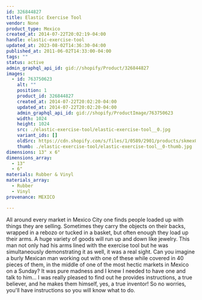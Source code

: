 ```yaml
---
id: 326844827
title: Elastic Exercise Tool
vendor: None
product_type: Mexico
created_at: 2014-07-22T20:02:19-04:00
handle: elastic-exercise-tool
updated_at: 2023-08-02T14:36:30-04:00
published_at: 2011-06-02T14:33:00-04:00
tags: ""
status: active
admin_graphql_api_id: gid://shopify/Product/326844827
images:
  - id: 763750623
    alt: ""
    position: 1
    product_id: 326844827
    created_at: 2014-07-22T20:02:20-04:00
    updated_at: 2014-07-22T20:02:20-04:00
    admin_graphql_api_id: gid://shopify/ProductImage/763750623
    width: 1024
    height: 1024
    src: ./elastic-exercise-tool/elastic-exercise-tool__0.jpg
    variant_ids: []
    oldSrc: https://cdn.shopify.com/s/files/1/0589/2901/products/skmex0059.tif.jpeg?v=1406073740
    thumb: ./elastic-exercise-tool/elastic-exercise-tool__0-thumb.jpg
dimensions: 13" x 6"
dimensions_array:
  - 13"
  - 6"
materials: Rubber & Vinyl
materials_array:
  - Rubber
  - Vinyl
provenance: MEXICO

---
```


All around every market in Mexico City one finds people loaded up with things they are selling. Sometimes they carry the objects on their backs, wrapped in a rebozo or tucked in a basket, but often enough they load up their arms. A huge variety of goods will run up and down like jewelry. This man not only had his arms lined with the exercise tool but he was simultaneously demonstrating it as well, it was a real sight. Can you imagine a burly Mexican man working out with one of these while covered in 40 pieces of them, in the middle of one of the most hectic markets in Mexico on a Sunday? It was pure madness and I knew I needed to have one and talk to him... I was really pleased to find out he provides instructions, a true believer, and he makes them himself, yes, a true inventor! So no worries, you'll have instructions so you will know what to do.